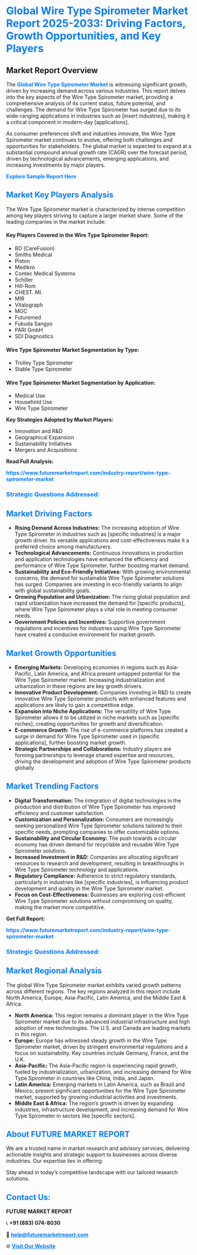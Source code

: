 <h1 style="color: #007BFF;">Global Wire Type Spirometer Market Report 2025-2033: Driving Factors, Growth Opportunities, and Key Players</h1>

<section id="overview">
<h2>Market Report Overview</h2>
<p>The <a href="https://www.futuremarketreport.com/industry-report/wire-type-spirometer-market" style="color: #007BFF; text-decoration: none;"><strong>Global Wire Type Spirometer Market</strong></a> is witnessing significant growth, driven by increasing demand across various industries. This report delves into the key aspects of the Wire Type Spirometer market, providing a comprehensive analysis of its current status, future potential, and challenges. The demand for Wire Type Spirometer has surged due to its wide-ranging applications in industries such as [insert industries], making it a critical component in modern-day [applications].</p>
<p>As consumer preferences shift and industries innovate, the Wire Type Spirometer market continues to evolve, offering both challenges and opportunities for stakeholders. The global market is expected to expand at a substantial compound annual growth rate (CAGR) over the forecast period, driven by technological advancements, emerging applications, and increasing investments by major players.</p>
</section>

<section id="overview">
<p><a href="https://www.futuremarketreport.com/request-sample/reportId=127082" style="color: #007BFF; text-decoration: none;"><strong>Explore Sample Report Here</strong></a></p>
</section>

<section id="key-players">
<h2 style="color: #007BFF;">Market Key Players Analysis</h2>
<p>The Wire Type Spirometer market is characterized by intense competition among key players striving to capture a larger market share. Some of the leading companies in the market include:</p>
<h4>Key Players Covered in the Wire Type Spirometer Report:</h4>
<ul><li>BD (CareFusion)</li><li>Smiths Medical</li><li>Piston</li><li>Medikro</li><li>Contec Medical Systems</li><li>Schiller</li><li>Hill-Rom</li><li>CHEST. MI.</li><li>MIR</li><li>Vitalograph</li><li>MGC</li><li>Futuremed</li><li>Fukuda Sangyo</li><li>PARI GmbH</li><li>SDI Diagnostics</li></ul>
<h4>Wire Type Spirometer Market Segmentation by Type:</h4>
<ul><li>Trolley Type Spirometer</li><li>Stable Type Spirometer</li></ul>

<h4>Wire Type Spirometer Market Segmentation by Application:</h4>
<ul><li>Medical Use</li><li>Household Use</li><li>Wire Type Spirometer</li></ul>
<p><strong>Key Strategies Adopted by Market Players:</strong></p>
<ul>
<li>Innovation and R&D</li>
<li>Geographical Expansion</li>
<li>Sustainability Initiatives</li>
<li>Mergers and Acquisitions</li>
</ul>
</section>

<section>
<p><strong>Read Full Analysis: </strong></p><a href="https://www.futuremarketreport.com/industry-report/wire-type-spirometer-market" style="color: #007BFF; text-decoration: none;"><strong>https://www.futuremarketreport.com/industry-report/wire-type-spirometer-market</strong></a>
<h3 style="color: #007BFF;">Strategic Questions Addressed:</h3>
</section>

<section id="driving-factors">
<h2 style="color: #007BFF;">Market Driving Factors</h2>
<ul>
<li><strong>Rising Demand Across Industries:</strong> The increasing adoption of Wire Type Spirometer in industries such as [specific industries] is a major growth driver. Its versatile applications and cost-effectiveness make it a preferred choice among manufacturers.</li>
<li><strong>Technological Advancements:</strong> Continuous innovations in production and application technologies have enhanced the efficiency and performance of Wire Type Spirometer, further boosting market demand.</li>
<li><strong>Sustainability and Eco-Friendly Initiatives:</strong> With growing environmental concerns, the demand for sustainable Wire Type Spirometer solutions has surged. Companies are investing in eco-friendly variants to align with global sustainability goals.</li>
<li><strong>Growing Population and Urbanization:</strong> The rising global population and rapid urbanization have increased the demand for [specific products], where Wire Type Spirometer plays a vital role in meeting consumer needs.</li>
<li><strong>Government Policies and Incentives:</strong> Supportive government regulations and incentives for industries using Wire Type Spirometer have created a conducive environment for market growth.</li>
</ul>
</section>

<section id="growth-opportunities">
<h2 style="color: #007BFF;">Market Growth Opportunities</h2>
<ul>
<li><strong>Emerging Markets:</strong> Developing economies in regions such as Asia-Pacific, Latin America, and Africa present untapped potential for the Wire Type Spirometer market. Increasing industrialization and urbanization in these regions are key growth drivers.</li>
<li><strong>Innovative Product Development:</strong> Companies investing in R&D to create innovative Wire Type Spirometer products with enhanced features and applications are likely to gain a competitive edge.</li>
<li><strong>Expansion into Niche Applications:</strong> The versatility of Wire Type Spirometer allows it to be utilized in niche markets such as [specific niches], creating opportunities for growth and diversification.</li>
<li><strong>E-commerce Growth:</strong> The rise of e-commerce platforms has created a surge in demand for Wire Type Spirometer used in [specific applications], further boosting market growth.</li>
<li><strong>Strategic Partnerships and Collaborations:</strong> Industry players are forming partnerships to leverage shared expertise and resources, driving the development and adoption of Wire Type Spirometer products globally.</li>
</ul>
</section>

<section id="trending-factors">
<h2 style="color: #007BFF;">Market Trending Factors</h2>
<ul>
<li><strong>Digital Transformation:</strong> The integration of digital technologies in the production and distribution of Wire Type Spirometer has improved efficiency and customer satisfaction.</li>
<li><strong>Customization and Personalization:</strong> Consumers are increasingly seeking personalized Wire Type Spirometer solutions tailored to their specific needs, prompting companies to offer customizable options.</li>
<li><strong>Sustainability and Circular Economy:</strong> The push towards a circular economy has driven demand for recyclable and reusable Wire Type Spirometer solutions.</li>
<li><strong>Increased Investment in R&D:</strong> Companies are allocating significant resources to research and development, resulting in breakthroughs in Wire Type Spirometer technology and applications.</li>
<li><strong>Regulatory Compliance:</strong> Adherence to strict regulatory standards, particularly in industries like [specific industries], is influencing product development and quality in the Wire Type Spirometer market.</li>
<li><strong>Focus on Cost-Effectiveness:</strong> Businesses are exploring cost-efficient Wire Type Spirometer solutions without compromising on quality, making the market more competitive.</li>
</ul>
</section>

<section>
<p><strong>Get Full Report: </strong></p><a href="https://www.futuremarketreport.com/industry-report/wire-type-spirometer-market" style="color: #007BFF; text-decoration: none;"><strong>https://www.futuremarketreport.com/industry-report/wire-type-spirometer-market</strong></a>
<h3 style="color: #007BFF;">Strategic Questions Addressed:</h3>
</section>


<section id="regional-analysis">
<h2 style="color: #007BFF;">Market Regional Analysis</h2>
<p>The global Wire Type Spirometer market exhibits varied growth patterns across different regions. The key regions analyzed in this report include North America, Europe, Asia-Pacific, Latin America, and the Middle East & Africa:</p>
<ul>
<li><strong>North America:</strong> This region remains a dominant player in the Wire Type Spirometer market due to its advanced industrial infrastructure and high adoption of new technologies. The U.S. and Canada are leading markets in this region.</li>
<li><strong>Europe:</strong> Europe has witnessed steady growth in the Wire Type Spirometer market, driven by stringent environmental regulations and a focus on sustainability. Key countries include Germany, France, and the U.K.</li>
<li><strong>Asia-Pacific:</strong> The Asia-Pacific region is experiencing rapid growth, fueled by industrialization, urbanization, and increasing demand for Wire Type Spirometer in countries like China, India, and Japan.</li>
<li><strong>Latin America:</strong> Emerging markets in Latin America, such as Brazil and Mexico, present significant opportunities for the Wire Type Spirometer market, supported by growing industrial activities and investments.</li>
<li><strong>Middle East & Africa:</strong> The region’s growth is driven by expanding industries, infrastructure development, and increasing demand for Wire Type Spirometer in sectors like [specific sectors].</li>
</ul>
</section>

<footer>
<h2 style="color: #007BFF;">About FUTURE MARKET REPORT</h2>
<p>We are a trusted name in market research and advisory services, delivering actionable insights and strategic support to businesses across diverse industries. Our expertise lies in offering:</p>

<p>Stay ahead in today’s competitive landscape with our tailored research solutions.</p>

<h2 style="color: #007BFF;">Contact Us:</h2>
<p><strong>FUTURE MARKET REPORT</strong></p>
<p>📞 <strong>+91 (883) 074-8030</strong></p>
<p>📧 <strong><a href="mailto:help@futuremarketreport.com" style="color: #007BFF;">help@futuremarketreport.com</a></strong></p>
<p>🌐 <strong><a href="https://www.futuremarketreport.com/" style="color: #007BFF;">Visit Our Website</a></strong></p>
</footer>